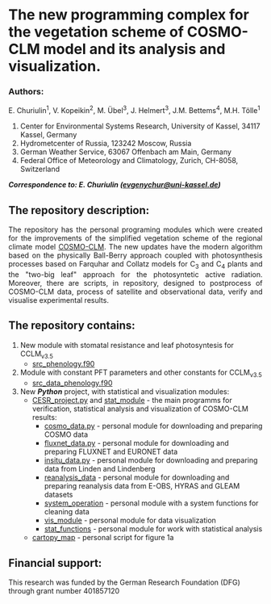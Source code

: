 # The new programming complex for the vegetation scheme of COSMO-CLM model and its analysis and visualization.

### Authors:
<p align="justify">
E. Churiulin<sup>1</sup>, V. Kopeikin<sup>2</sup>, M. Übel<sup>3</sup>, J. Helmert<sup>3</sup>, J.M. Bettems<sup>4</sup>, M.H. Tölle<sup>1</sup>

1. Center for Environmental Systems Research, University of Kassel, 34117 Kassel, Germany
2. Hydrometcenter of Russia, 123242 Moscow, Russia
3. German Weather Service, 63067 Offenbach am Main, Germany
4. Federal Office of Meteorology and Climatology, Zurich, CH-8058, Switzerland

<em><strong>Correspondence to: E. Churiulin (evgenychur@uni-kassel.de)</strong></em>

## The repository description:
<p align="justify">
  The repository has the personal programing modules which were created for the improvements of the simplified vegetation scheme of the regional climate model <a href="https://wiki.coast.hzg.de/clmcom ">COSMO-CLM</a>. The new updates have the modern algorithm based on the physically Ball-Berry approach coupled with photosynthesis processes based on Farquhar and Collatz models for C<sub>3</sub> and C<sub>4</sub> plants and the "two-big leaf" approach for the photosyntetic active radiation. Moreover, there are scripts, in repository, designed to postprocess of COSMO-CLM data, process of satellite and observational data, verify and visualise experimental results. 
</p>

## The repository contains:
1. New module with stomatal resistance and leaf photosyntesis for CCLM<sub>v3.5</sub>
    * [src_phenology.f90][phen]
2. Module with constant PFT parameters and other constants for CCLM<sub>v3.5</sub>
    * [src_data_phenology.f90][data]
3. New ***Python*** project, with statistical and visualization modules:
    * [CESR_project.py][cesr] and [stat_module][main] - the main programms for verification, statistical analysis and visualization of COSMO-CLM results:  
        + [cosmo_data.py][cosmo] - personal module for downloading and preparing COSMO data
        + [fluxnet_data.py][flux] - personal module for downloading and preparing FLUXNET and EURONET data
        + [insitu_data.py][insitu] - personal module for downloading and preparing data from Linden and Lindenberg
        + [reanalysis_data][rean] - personal module for downloading and preparing reanalysis data from E-OBS, HYRAS and GLEAM datasets
        + [system_operation][sys] - personal module with a system functions for cleaning data
        + [vis_module][vis] - personal module for data visualization
        + [stat_functions][stat] - personal module for work with statistical analysis
    * [cartopy_map][cart] - personal script for figure 1a

## Financial support:
This research was funded by the German Research Foundation (DFG) through grant number 401857120  
  
  
[cesr]: https://github.com/EvgenyChur/PT-VAINT/blob/main/CESR_project.py  
[main]: https://github.com/EvgenyChur/PT-VAINT/blob/main/stat_module.py  
[vis]: https://github.com/EvgenyChur/PT-VAINT/blob/main/vis_module.py
[sys]: https://github.com/EvgenyChur/PT-VAINT/blob/main/system_operation.py
[stat]: https://github.com/EvgenyChur/PT-VAINT/blob/main/stat_functions.py
[flux]: https://github.com/EvgenyChur/PT-VAINT/blob/main/fluxnet_data.py
[insitu]: https://github.com/EvgenyChur/PT-VAINT/blob/main/insitu_data.py
[rean]: https://github.com/EvgenyChur/PT-VAINT/blob/main/reanalysis_data.py  
[cosmo]: https://github.com/EvgenyChur/PT-VAINT/blob/main/cosmo_data.py
[main_ini]: https://github.com/EvgenyChur/PT-VAINT/blob/main/main_ini.sh
[bonus]: https://github.com/EvgenyChur/PT-VAINT/blob/main/bonus_ini.sh
[E_dom]: https://github.com/EvgenyChur/PT-VAINT/blob/main/EOBS_domain.sh
[H_dom]: https://github.com/EvgenyChur/PT-VAINT/blob/main/HYRAS_domain.sh
[GL_dom]: https://github.com/EvgenyChur/PT-VAINT/blob/main/GLEAM_domain.sh  
[E_py]: https://github.com/EvgenyChur/PT-VAINT/blob/main/EOBS_python.sh
[H_py]: https://github.com/EvgenyChur/PT-VAINT/blob/main/HYRAS_python.sh
[GL_pyt]: https://github.com/EvgenyChur/PT-VAINT/blob/main/GLEAM_python.sh
[data]: https://github.com/EvgenyChur/PT-VAINT/blob/main/data_phenology.f90
[phen]: https://github.com/EvgenyChur/PT-VAINT/blob/main/src_phenology.f90
[cart]: https://github.com/EvgenyChur/PT-VAINT/blob/main/cartopy_map.py
